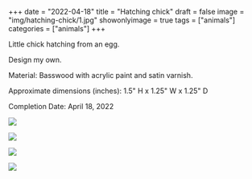 +++
date = "2022-04-18"
title = "Hatching chick"
draft = false
image = "img/hatching-chick/1.jpg"
showonlyimage = true
tags = ["animals"]
categories = ["animals"]
+++

Little chick hatching from an egg.

<!--more-->

Design my own.

Material: Basswood with acrylic paint and satin varnish.

Approximate dimensions (inches): 1.5" H x 1.25" W x 1.25" D

Completion Date: April 18, 2022

![](../../img/hatching-chick/1.jpg)

![](../../img/hatching-chick/2.jpg)

![](../../img/hatching-chick/3.jpg)

![](../../img/hatching-chick/4.jpg)
